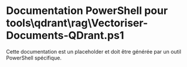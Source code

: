 # Documentation PowerShell pour tools\qdrant\rag\Vectoriser-Documents-QDrant.ps1

Cette documentation est un placeholder et doit être générée par un outil PowerShell spécifique.
